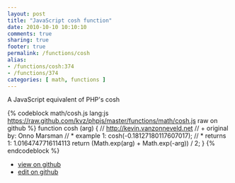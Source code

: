 ```yaml
---
layout: post
title: "JavaScript cosh function"
date: 2010-10-10 10:10:10
comments: true
sharing: true
footer: true
permalink: /functions/cosh
alias:
- /functions/cosh:374
- /functions/374
categories: [ math, functions ]
---
```

A JavaScript equivalent of PHP's cosh
<!-- more -->
{% codeblock math/cosh.js lang:js https://raw.github.com/kvz/phpjs/master/functions/math/cosh.js raw on github %}
function cosh (arg) {
    // http://kevin.vanzonneveld.net
    // +   original by: Onno Marsman
    // *     example 1: cosh(-0.18127180117607017);
    // *     returns 1: 1.0164747716114113
    return (Math.exp(arg) + Math.exp(-arg)) / 2;
}
{% endcodeblock %}
<ul>
 <li><a href="https://github.com/kvz/phpjs/blob/master/functions/math/cosh.js">view on github</a></li>
 <li><a href="https://github.com/kvz/phpjs/edit/master/functions/math/cosh.js">edit on github</a></li>
</ul>
